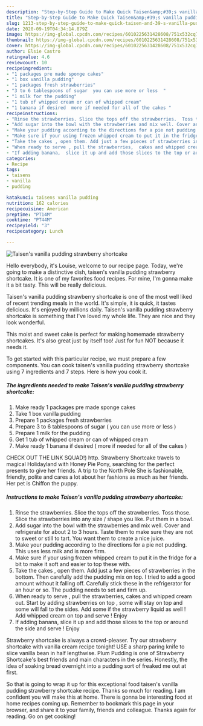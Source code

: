 ```yaml
---
description: "Step-by-Step Guide to Make Quick Taisen&amp;#39;s vanilla pudding strawberry shortcake"
title: "Step-by-Step Guide to Make Quick Taisen&amp;#39;s vanilla pudding strawberry shortcake"
slug: 1213-step-by-step-guide-to-make-quick-taisen-and-39-s-vanilla-pudding-strawberry-shortcake
date: 2020-09-19T04:34:14.879Z
image: https://img-global.cpcdn.com/recipes/6010225631428608/751x532cq70/taisens-vanilla-pudding-strawberry-shortcake-recipe-main-photo.jpg
thumbnail: https://img-global.cpcdn.com/recipes/6010225631428608/751x532cq70/taisens-vanilla-pudding-strawberry-shortcake-recipe-main-photo.jpg
cover: https://img-global.cpcdn.com/recipes/6010225631428608/751x532cq70/taisens-vanilla-pudding-strawberry-shortcake-recipe-main-photo.jpg
author: Elsie Castro
ratingvalue: 4.6
reviewcount: 10
recipeingredient:
- "1 packages pre made sponge cakes"
- "1 box vanilla pudding"
- "1 packages fresh strawberries"
- "3 to 6 tablespoons of sugar  you can use more or less  "
- "1 milk for the pudding"
- "1 tub of whipped cream or can of whipped cream"
- "1 banana if desired  more if needed for all of the cakes "
recipeinstructions:
- "Rinse the strawberries. Slice the tops off the strawberries.  Toss those. Slice the strawberries into any size / shape you like. Put them in a bowl."
- "Add sugar into the bowl with the strawberries and mix well. Cover and refrigerate for about 2 to 3 hours. Taste them to make sure they are not to sweet or still to tart. You want them to create a nice juice."
- "Make your pudding according to the directions for a pie not pudding.  This uses less milk and is more firm."
- "Make sure if your using frozen whipped cream to put it in the fridge for a bit to make it soft and easier to top these with."
- "Take the cakes , open them. Add just a few pieces of strawberries in the bottom. Then carefully add the pudding mix on top. I  tried to add a good amount without it falling off. Carefully stick these in the refrigerator for an hour or so. The pudding needs to set and firm up."
- "When ready to serve , pull the strawberries,  cakes and whipped cream out. Start by adding strawberries on top , some will stay on top and some will fall to the sides.  Add some if the strawberry liquid as well ! Add whipped cream on top and serve ! Enjoy"
- "If adding banana,  slice it up and add those slices to the top or around the side and serve !  Enjoy"
categories:
- Recipe
tags:
- taisens
- vanilla
- pudding

katakunci: taisens vanilla pudding 
nutrition: 162 calories
recipecuisine: American
preptime: "PT14M"
cooktime: "PT44M"
recipeyield: "3"
recipecategory: Lunch

---
```



![Taisen&#39;s vanilla pudding strawberry shortcake](https://img-global.cpcdn.com/recipes/6010225631428608/751x532cq70/taisens-vanilla-pudding-strawberry-shortcake-recipe-main-photo.jpg)

Hello everybody, it's Louise, welcome to our recipe page. Today, we're going to make a distinctive dish, taisen&#39;s vanilla pudding strawberry shortcake. It is one of my favorites food recipes. For mine, I'm gonna make it a bit tasty. This will be really delicious.

Taisen&#39;s vanilla pudding strawberry shortcake is one of the most well liked of recent trending meals in the world. It's simple, it is quick, it tastes delicious. It's enjoyed by millions daily. Taisen&#39;s vanilla pudding strawberry shortcake is something that I've loved my whole life. They are nice and they look wonderful.

This moist and sweet cake is perfect for making homemade strawberry shortcakes. It&#39;s also great just by itself too! Just for fun NOT because it needs it.


To get started with this particular recipe, we must prepare a few components. You can cook taisen&#39;s vanilla pudding strawberry shortcake using 7 ingredients and 7 steps. Here is how you cook it.

<!--inarticleads1-->

##### The ingredients needed to make Taisen&#39;s vanilla pudding strawberry shortcake:

1. Make ready 1 packages pre made sponge cakes
1. Take 1 box vanilla pudding
1. Prepare 1 packages fresh strawberries
1. Prepare 3 to 6 tablespoons of sugar ( you can use more or less  )
1. Prepare 1 milk for the pudding
1. Get 1 tub of whipped cream or can of whipped cream
1. Make ready 1 banana if desired ( more if needed for all of the cakes )


CHECK OUT THE LINK SQUAD!) http. Strawberry Shortcake travels to magical Holidayland with Honey Pie Pony, searching for the perfect presents to give her friends. A trip to the North Pole She is fashionable, friendly, polite and cares a lot about her fashions as much as her friends. Her pet is Chiffon the puppy. 

<!--inarticleads2-->

##### Instructions to make Taisen&#39;s vanilla pudding strawberry shortcake:

1. Rinse the strawberries. Slice the tops off the strawberries.  Toss those. Slice the strawberries into any size / shape you like. Put them in a bowl.
1. Add sugar into the bowl with the strawberries and mix well. Cover and refrigerate for about 2 to 3 hours. Taste them to make sure they are not to sweet or still to tart. You want them to create a nice juice.
1. Make your pudding according to the directions for a pie not pudding.  This uses less milk and is more firm.
1. Make sure if your using frozen whipped cream to put it in the fridge for a bit to make it soft and easier to top these with.
1. Take the cakes , open them. Add just a few pieces of strawberries in the bottom. Then carefully add the pudding mix on top. I  tried to add a good amount without it falling off. Carefully stick these in the refrigerator for an hour or so. The pudding needs to set and firm up.
1. When ready to serve , pull the strawberries,  cakes and whipped cream out. Start by adding strawberries on top , some will stay on top and some will fall to the sides.  Add some if the strawberry liquid as well ! Add whipped cream on top and serve ! Enjoy
1. If adding banana,  slice it up and add those slices to the top or around the side and serve !  Enjoy


Strawberry shortcake is always a crowd-pleaser. Try our strawberry shortcake with vanilla cream recipe tonight! USE a sharp paring knife to slice vanilla bean in half lengthwise. Plum Pudding is one of Strawberry Shortcake&#39;s best friends and main characters in the series. Honestly, the idea of soaking bread overnight into a pudding sort of freaked me out at first. 

So that is going to wrap it up for this exceptional food taisen&#39;s vanilla pudding strawberry shortcake recipe. Thanks so much for reading. I am confident you will make this at home. There is gonna be interesting food at home recipes coming up. Remember to bookmark this page in your browser, and share it to your family, friends and colleague. Thanks again for reading. Go on get cooking!

